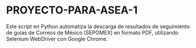 # PROYECTO-PARA-ASEA-1
Este script en Python automatiza la descarga de resultados de seguimiento de guías de Correos de México (SEPOMEX) en formato PDF, utilizando Selenium WebDriver con Google Chrome.
